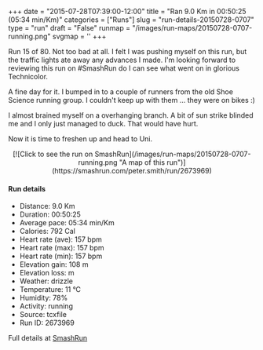 +++
date = "2015-07-28T07:39:00-12:00"
title = "Ran 9.0 Km in 00:50:25 (05:34 min/Km)"
categories = ["Runs"]
slug = "run-details-20150728-0707"
type = "run"
draft = "False"
runmap = "/images/run-maps/20150728-0707-running.png"
svgmap = '<polyline points="100 20, 98 21, 95 20, 89 22, 85 23, 81 25, 62 41, 52 45, 43 47, 41 48, 37 46, 35 44, 34 40, 25 38, 11 48, 11 48, 8 50, 0 51, 0 58, 1 59, 1 73, 4 77, 8 80, 20 73, 26 70, 30 67, 44 66, 64 60, 67 56, 70 54, 80 51, 82 49, 83 49, 87 36, 90 32, 94 30, 99 29, 99 32, 97 34, 98 34">'
+++

Run 15 of 80. Not too bad at all. I felt I was pushing myself on this run, but the traffic lights ate away any advances I made. I'm looking forward to reviewing this run on #SmashRun do I can see what went on in glorious Technicolor.  

A fine day for it. I bumped in to a couple of runners from the old Shoe Science running group. I couldn't keep up with them ... they were on bikes :)

I almost brained myself on a overhanging branch.  A bit of sun strike blinded me and I only just managed to duck. That would have hurt. 

Now it is time to freshen up and head to Uni. 



<!--more-->

<center>
[![Click to see the run on SmashRun](/images/run-maps/20150728-0707-running.png "A map of this run")](https://smashrun.com/peter.smith/run/2673969)
</center>

#### Run details

* Distance: 9.0 Km
* Duration: 00:50:25
* Average pace: 05:34 min/Km
* Calories: 792 Cal
* Heart rate (ave): 157 bpm
* Heart rate (max): 157 bpm
* Heart rate (min): 157 bpm
* Elevation gain: 108 m
* Elevation loss:  m
* Weather: drizzle
* Temperature: 11 &deg;C
* Humidity: 78%
* Activity: running
* Source: tcxfile
* Run ID: 2673969

Full details at [SmashRun](https://smashrun.com/peter.smith/run/2673969)